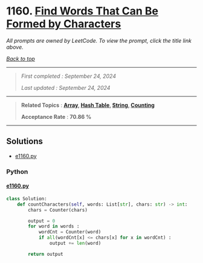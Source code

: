 # 1160. [Find Words That Can Be Formed by Characters](<https://leetcode.com/problems/find-words-that-can-be-formed-by-characters>)

*All prompts are owned by LeetCode. To view the prompt, click the title link above.*

*[Back to top](<../README.md>)*

------

> *First completed : September 24, 2024*
>
> *Last updated : September 24, 2024*

------

> **Related Topics** : **[Array](<by_topic/Array.md>), [Hash Table](<by_topic/Hash Table.md>), [String](<by_topic/String.md>), [Counting](<by_topic/Counting.md>)**
>
> **Acceptance Rate** : **70.86 %**

------

## Solutions

- [e1160.py](<../my-submissions/e1160.py>)
### Python
#### [e1160.py](<../my-submissions/e1160.py>)
```Python
class Solution:
    def countCharacters(self, words: List[str], chars: str) -> int:
        chars = Counter(chars)

        output = 0
        for word in words :
            wordCnt = Counter(word)
            if all(wordCnt[x] <= chars[x] for x in wordCnt) :
                output += len(word)

        return output

```

